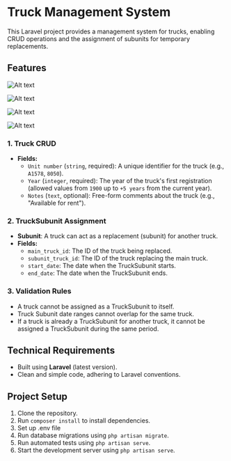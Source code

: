 # Truck Management System

This Laravel project provides a management system for trucks, enabling CRUD operations and the assignment of subunits for temporary replacements.

## Features
![Alt text](https://i.postimg.cc/bJ6RB3rv/image.png)

![Alt text](https://i.postimg.cc/wBx92hBw/image.png)

![Alt text](https://i.postimg.cc/ZRgfw4wR/image.png)

![Alt text](https://i.postimg.cc/qRrcRWhq/image.png)

### 1. Truck CRUD
- **Fields:**
  - `Unit number` (`string`, required): A unique identifier for the truck (e.g., `A1578`, `8050`).
  - `Year` (`integer`, required): The year of the truck's first registration (allowed values from `1900` up to `+5 years` from the current year).
  - `Notes` (`text`, optional): Free-form comments about the truck (e.g., "Available for rent").

### 2. TruckSubunit Assignment
- **Subunit**: A truck can act as a replacement (subunit) for another truck.
- **Fields:**
  - `main_truck_id`: The ID of the truck being replaced.
  - `subunit_truck_id`: The ID of the truck replacing the main truck.
  - `start_date`: The date when the TruckSubunit starts.
  - `end_date`: The date when the TruckSubunit ends.

### 3. Validation Rules
- A truck cannot be assigned as a TruckSubunit to itself.
- Truck Subunit date ranges cannot overlap for the same truck.
- If a truck is already a TruckSubunit for another truck, it cannot be assigned a TruckSubunit during the same period.

## Technical Requirements
- Built using **Laravel** (latest version).
- Clean and simple code, adhering to Laravel conventions.

## Project Setup
1. Clone the repository.
2. Run `composer install` to install dependencies.
3. Set up .env file
4. Run database migrations using `php artisan migrate`.
5. Run automated tests using `php artisan serve`.
5. Start the development server using `php artisan serve`.

